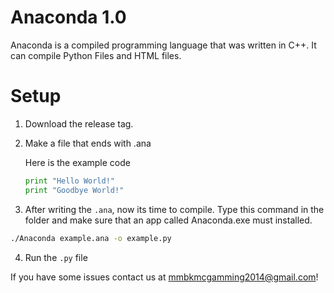 # Anaconda 1.0

Anaconda is a compiled programming language that was written in C++. It can compile Python Files and HTML files.

# Setup

1. Download the release tag.

2. Make a file that ends with .ana

   Here is the example code
   ```python
   print "Hello World!"
   print "Goodbye World!"
   ```

3. After writing the ```.ana```, now its time to compile. Type this command in the folder and make sure that an app called Anaconda.exe must installed.
  ```bash
  ./Anaconda example.ana -o example.py
  ```

4. Run the ```.py``` file

If you have some issues contact us at mmbkmcgamming2014@gmail.com!
